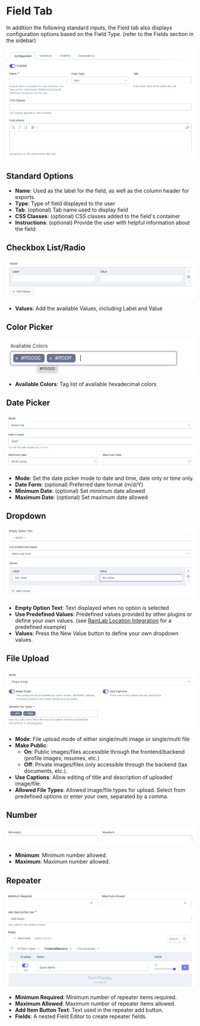 # Field Tab

In addition the following standard inputs, the Field tab also displays configuration options based on the Field Type.  (refer to the Fields section in the sidebar)

![Field Editor](../../images/tab-configuration-standard.jpg 'Standard')

## Standard Options
- **Name**: Used as the label for the field, as well as the column header for exports.
- **Type**: Type of field displayed to the user
- **Tab**: (optional) Tab name used to display field
- **CSS Classes**: (optional) CSS classes added to the field's container
- **Instructions**: (optional) Provide the user with helpful information about the field

## Checkbox List/Radio
![Field Editor](../../images/tab-configuration-values.jpg 'Values')
- **Values**: Add the available Values, including Label and Value

## Color Picker
![Field Editor](../../images/tab-configuration-colors.jpg 'Color Picker')
- **Available Colors**: Tag list of available hexadecimal colors

## Date Picker
![Field Editor](../../images/tab-configuration-datepicker.jpg 'Date Picker')
- **Mode**: Set the date picker mode to date and time, date only or time only.
- **Date Form**: (optional) Preferred date format (m/d/Y)
- **Minimum Date**: (optional) Set minimum date allowed
- **Maximum Date**: (optional) Set maximum date allowed

## Dropdown
![Field Editor](../../images/tab-configuration-dropdown.jpg 'Values')
- **Empty Option Text**: Text displayed when no option is selected
- **Use Predefined Values**: Predefined values provided by other plugins or define your own values.  (see [RainLab Location Integration](/attributize/integrations/rainlab-location) for a predefined example)
- **Values**: Press the New Value button to define your own dropdown values. 

## File Upload
![Field Editor](../../images/tab-configuration-fileupload.jpg 'File Upload')
- **Mode**: File upload mode of either single/multi image or single/multi file
- **Make Public**: 
    - **On**: Public images/files accessible through the frontend/backend (profile images, resumes, etc.)
    - **Off**: Private images/files only accessible through the backend (tax documents, etc.).
- **Use Captions**: Allow editing of title and description of uploaded image/file.
- **Allowed File Types**: Allowed image/file types for upload.  Select from predefined options or enter your own, separated by a comma.

## Number
![Field Editor](../../images/tab-configuration-number.jpg 'Number')
- **Minimum**: Minimum number allowed.
- **Maximum**: Maximum number allowed.

## Repeater
![Field Editor](../../images/tab-configuration-repeater.jpg 'Repeater')
- **Minimum Required**: Minimum number of repeater items required.
- **Maximum Allowed**: Maximum number of repeater items allowed.
- **Add Item Button Text**: Text used in the repeater add button.
- **Fields**: A nested  Field Editor to create repeater fields.